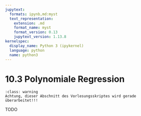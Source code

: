 ```yaml
---
jupytext:
  formats: ipynb,md:myst
  text_representation:
    extension: .md
    format_name: myst
    format_version: 0.13
    jupytext_version: 1.13.8
kernelspec:
  display_name: Python 3 (ipykernel)
  language: python
  name: python3
---
```


# 10.3 Polynomiale Regression

```{admonition} Warnung
:class: warning
Achtung, dieser Abschnitt des Vorlesungsskriptes wird gerade überarbeitet!!!
```

TODO